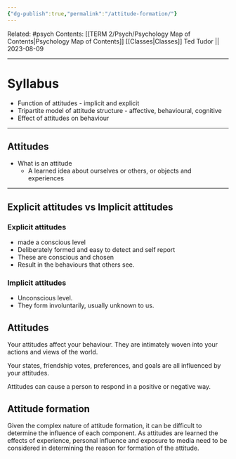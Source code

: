 ```yaml
---
{"dg-publish":true,"permalink":"/attitude-formation/"}
---
```


Related: #psych
Contents: [[TERM 2/Psych/Psychology Map of Contents\|Psychology Map of Contents]]
[[Classes\|Classes]]
Ted Tudor || 2023-08-09
***
# Syllabus
- Function of attitudes - implicit and explicit 
- Tripartite model of attitude structure - affective, behavioural, cognitive
- Effect of attitudes on behaviour 

---

## Attitudes 
- What is an attitude 
	- A learned idea about ourselves or others, or objects and experiences 

---

## Explicit attitudes vs Implicit attitudes 

### Explicit attitudes 
- made a conscious level
- Deliberately formed and easy to detect and self report
- These are conscious and chosen 
- Result in the behaviours that others see.

### Implicit attitudes
- Unconscious level.
- They form involuntarily, usually unknown to us.

## Attitudes
Your attitudes affect your behaviour. They are intimately woven into your actions and views of the world.

Your states, friendship votes, preferences, and goals are all influenced by your attitudes.

Attitudes can cause a person to respond in a positive or negative way. 

## Attitude formation 
Given the complex nature of attitude formation, it can be difficult to determine the influence of each component. As attitudes are learned the effects of experience, personal influence and exposure to media need to be considered in determining the reason for formation of the attitude.

